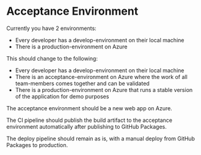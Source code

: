 # Acceptance Environment

Currently you have 2 environments:

* Every developer has a develop-environment on their local machine
* There is a production-environment on Azure

This should change to the following:

* Every developer has a develop-environment on their local machine
* There is an acceptance-environment on Azure where the work of all team-members comes together and can be validated
* There is a production-environment on Azure that runs a stable version of the application for demo purposes

The acceptance environment should be a new web app on Azure.

The CI pipeline should publish the build artifact to the acceptance environment automatically after publishing to GitHub Packages.

The deploy pipeline should remain as is, with a manual deploy from GitHub Packages to production.